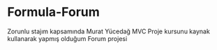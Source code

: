 # Formula-Forum
 Zorunlu stajım kapsamında Murat Yücedağ MVC Proje kursunu kaynak kullanarak yapmış olduğum Forum projesi
